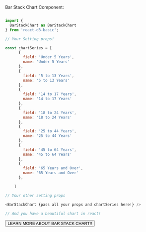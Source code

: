 Bar Stack Chart Component:

```js

import {
  BarStackChart as BarStackChart
} from 'react-d3-basic';

// Your Setting props!

const chartSeries = [
      {
        field: 'Under 5 Years',
        name: 'Under 5 Years'
      },
      {
        field: '5 to 13 Years',
        name: '5 to 13 Years'
      },
      {
        field: '14 to 17 Years',
        name: '14 to 17 Years'
      },
      {
        field: '18 to 24 Years',
        name: '18 to 24 Years'
      },
      {
        field: '25 to 44 Years',
        name: '25 to 44 Years'
      },
      {
        field: '45 to 64 Years',
        name: '45 to 64 Years'
      },
      {
        field: '65 Years and Over',
        name: '65 Years and Over'
      },

    ]

// Your other setting props

<BarStackChart {pass all your props and chartSeries here!} />

// And you have a beautiful chart in react!
```

<a href="/basic/bar_stack">
  <button type="button" class="btn btn-success">LEARN MORE ABOUT BAR STACK CHART!!</button>
</a>
